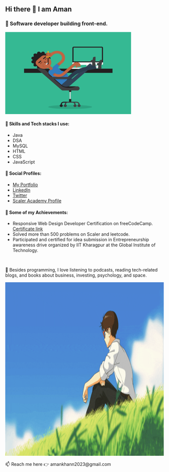 ## Hi there 👋 I am Aman

### 🔭 Software developer building front-end.

<p><img src="Images/f1e734f9cade86fe737a9aa404ad5677.gif" style="height: 260px; width: 400px;"></p>

#### 🌱 Skills and Tech stacks I use:
- Java
- DSA
- MySQL
- HTML
- CSS
- JavaScript

#### 🔎 Social Profiles:
- <a href="https://folll.io/amankhan/">My Portfolio</a>
- <a href="https://www.linkedin.com/in/aman-khan-112698207/">LinkedIn</a>
- <a href="https://x.com/AmanTechX">Twitter</a>
- <a href="https://www.scaler.com/academy/profile/75b7f894aec9/">Scaler Academy Profile</a>

#### 🚀 Some of my Achievements:
- Responsive Web Design Developer Certification on freeCodeCamp. <a href="https://www.freecodecamp.org/certification/amankhann/responsive-web-design">Certificate link</a>
- Solved more than 500 problems on Scaler and leetcode.
- Participated and certified for idea submission in Entrepreneurship awareness drive organized by IIT Kharagpur at the Global Institute of Technology.

&nbsp;

<p>💬 Besides programming, I love listening to podcasts, reading tech-related blogs, and books about business, investing, psychology, and space.</p>

<p><img src="Images/796db5deaf3ca9a927736d4b12cc3086.gif" style="height: 550px; width: 1050px;"></p>

<p>📫 Reach me here 👉 amankhann2023@gmail.com</p>
